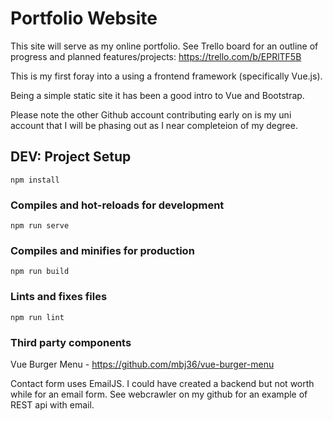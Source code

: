 # Portfolio Website

This site will serve as my online portfolio. See Trello board for an outline of progress and planned features/projects: https://trello.com/b/EPRlTF5B

This is my first foray into a using a frontend framework (specifically Vue.js).

Being a simple static site it has been a good intro to Vue and Bootstrap.

Please note the other Github account contributing early on is my uni account that I will be phasing out as I near completeion of my degree.


## DEV: Project Setup
```
npm install
```

### Compiles and hot-reloads for development
```
npm run serve
```

### Compiles and minifies for production
```
npm run build
```

### Lints and fixes files
```
npm run lint
```
### Third party components

Vue Burger Menu - https://github.com/mbj36/vue-burger-menu

Contact form uses EmailJS. I could have created a backend but not worth while for an email form. See webcrawler on my github for an example of REST api with email.
